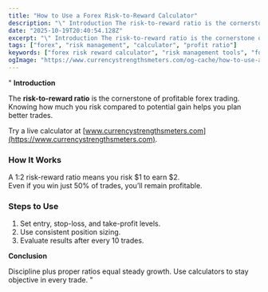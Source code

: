 ```yaml
---
title: "How to Use a Forex Risk-to-Reward Calculator"
description: "\" Introduction The risk-to-reward ratio is the cornerstone of profitable forex trading..."
date: "2025-10-19T20:40:54.128Z"
excerpt: "\" Introduction The risk-to-reward ratio is the cornerstone of profitable forex trading. Knowing how much you risk compared to potential gain helps you plan better trades. Try a live calculator at [www.currencystrengthsmeters.com](https://www.currencystrengthsmeters.com). How It Works A 1:2 risk-reward ratio means you risk $1 to earn $2. Even if you win..."
tags: ["forex", "risk management", "calculator", "profit ratio"]
keywords: ["forex risk reward calculator", "risk management tools", "forex profitability", "trade calculator", "forex planning"]
ogImage: "https://www.currencystrengthsmeters.com/og-cache/how-to-use-a-forex-risk-to-reward-calculator.jpg"
---
```

"
**Introduction**

The **risk-to-reward ratio** is the cornerstone of profitable forex trading. Knowing how much you risk compared to potential gain helps you plan better trades.

Try a live calculator at [www.currencystrengthsmeters.com](https://www.currencystrengthsmeters.com).

### How It Works

A 1:2 risk-reward ratio means you risk $1 to earn $2.  
Even if you win just 50% of trades, you’ll remain profitable.

### Steps to Use

1. Set entry, stop-loss, and take-profit levels.  
2. Use consistent position sizing.  
3. Evaluate results after every 10 trades.

**Conclusion**

Discipline plus proper ratios equal steady growth. Use calculators to stay objective in every trade.
"
